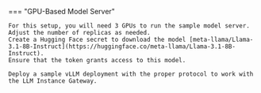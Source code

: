 === "GPU-Based Model Server"

    For this setup, you will need 3 GPUs to run the sample model server. Adjust the number of replicas as needed.
    Create a Hugging Face secret to download the model [meta-llama/Llama-3.1-8B-Instruct](https://huggingface.co/meta-llama/Llama-3.1-8B-Instruct).
    Ensure that the token grants access to this model.

    Deploy a sample vLLM deployment with the proper protocol to work with the LLM Instance Gateway.
